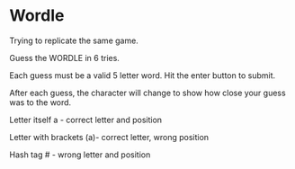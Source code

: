 # Wordle
Trying to replicate the same game.

Guess the WORDLE in 6 tries.

Each guess must be a valid 5 letter word. Hit the enter button to submit.

After each guess, the character will change to show how close your guess was to the word.

Letter itself a - correct letter and position

Letter with brackets (a)- correct letter, wrong position

Hash tag # - wrong letter and position
